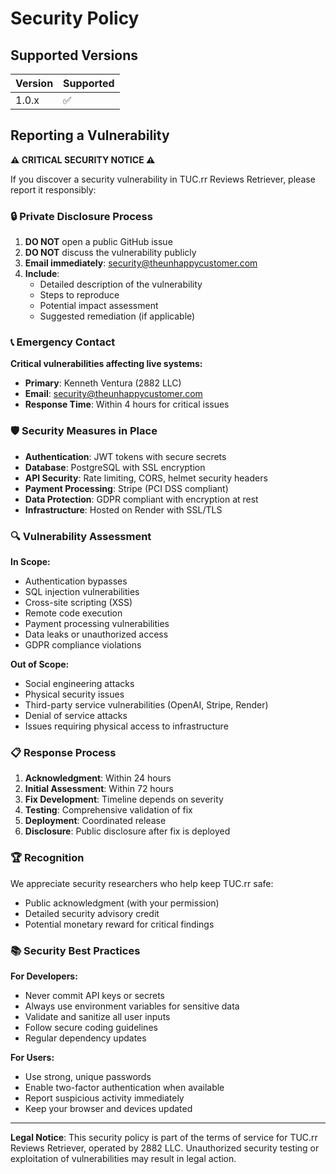 # Security Policy

## Supported Versions

| Version | Supported          |
| ------- | ------------------ |
| 1.0.x   | :white_check_mark: |

## Reporting a Vulnerability

**⚠️ CRITICAL SECURITY NOTICE ⚠️**

If you discover a security vulnerability in TUC.rr Reviews Retriever, please report it responsibly:

### 🔒 Private Disclosure Process

1. **DO NOT** open a public GitHub issue
2. **DO NOT** discuss the vulnerability publicly
3. **Email immediately**: security@theunhappycustomer.com
4. **Include**: 
   - Detailed description of the vulnerability
   - Steps to reproduce
   - Potential impact assessment
   - Suggested remediation (if applicable)

### 📞 Emergency Contact

**Critical vulnerabilities affecting live systems:**
- **Primary**: Kenneth Ventura (2882 LLC)
- **Email**: security@theunhappycustomer.com
- **Response Time**: Within 4 hours for critical issues

### 🛡️ Security Measures in Place

- **Authentication**: JWT tokens with secure secrets
- **Database**: PostgreSQL with SSL encryption
- **API Security**: Rate limiting, CORS, helmet security headers
- **Payment Processing**: Stripe (PCI DSS compliant)
- **Data Protection**: GDPR compliant with encryption at rest
- **Infrastructure**: Hosted on Render with SSL/TLS

### 🔍 Vulnerability Assessment

**In Scope:**
- Authentication bypasses
- SQL injection vulnerabilities  
- Cross-site scripting (XSS)
- Remote code execution
- Payment processing vulnerabilities
- Data leaks or unauthorized access
- GDPR compliance violations

**Out of Scope:**
- Social engineering attacks
- Physical security issues
- Third-party service vulnerabilities (OpenAI, Stripe, Render)
- Denial of service attacks
- Issues requiring physical access to infrastructure

### 📋 Response Process

1. **Acknowledgment**: Within 24 hours
2. **Initial Assessment**: Within 72 hours
3. **Fix Development**: Timeline depends on severity
4. **Testing**: Comprehensive validation of fix
5. **Deployment**: Coordinated release
6. **Disclosure**: Public disclosure after fix is deployed

### 🏆 Recognition

We appreciate security researchers who help keep TUC.rr safe:
- Public acknowledgment (with your permission)
- Detailed security advisory credit
- Potential monetary reward for critical findings

### 📚 Security Best Practices

**For Developers:**
- Never commit API keys or secrets
- Always use environment variables for sensitive data
- Validate and sanitize all user inputs
- Follow secure coding guidelines
- Regular dependency updates

**For Users:**
- Use strong, unique passwords
- Enable two-factor authentication when available
- Report suspicious activity immediately
- Keep your browser and devices updated

---

**Legal Notice**: This security policy is part of the terms of service for TUC.rr Reviews Retriever, operated by 2882 LLC. Unauthorized security testing or exploitation of vulnerabilities may result in legal action.